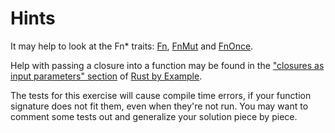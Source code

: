 # Hints

It may help to look at the Fn\* traits:
[Fn](https://doc.rust-lang.org/std/ops/trait.Fn.html),
[FnMut](https://doc.rust-lang.org/std/ops/trait.FnMut.html) and
[FnOnce](https://doc.rust-lang.org/std/ops/trait.FnOnce.html).

Help with passing a closure into a function may be found in
the ["closures as input parameters" section](https://doc.rust-lang.org/stable/rust-by-example/fn/closures/input_parameters.html) of
[Rust by Example](https://doc.rust-lang.org/stable/rust-by-example/).

The tests for this exercise will cause compile time errors,
if your function signature does not fit them, even when they're not run.
You may want to comment some tests out and generalize your solution piece by piece.
